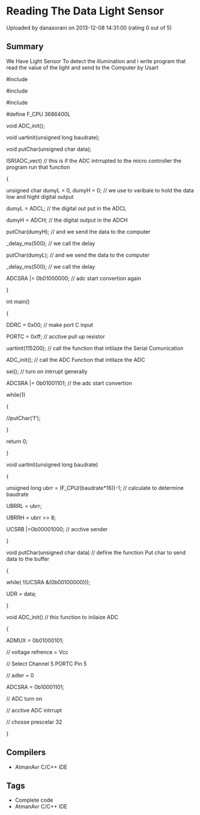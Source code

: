 # Reading The Data Light Sensor

Uploaded by danasorani on 2013-12-08 14:31:00 (rating 0 out of 5)

## Summary

We Have Light Sensor To detect the illumination and i write program that read the value of the light and send to the Computer by Usart 


#include   

#include   

#include   

#define F\_CPU 3686400L  

void ADC\_init();  

void uartinit(unsigned long baudrate);  

void putChar(unsigned char data);


ISR(ADC\_vect) // this is if the ADC intrrupted to the micro controller the program run that function  

{  

 unsigned char dumyL = 0, dumyH = 0; // we use to varibale to hold the data low and hight digital output  

 dumyL = ADCL; // the digital out put in the ADCL  

 dumyH = ADCH; // the digital output in the ADCH  

 putChar(dumyH); // and we send the data to the computer  

 \_delay\_ms(500); // we call the delay  

 putChar(dumyL); // and we send the data to the computer  

 \_delay\_ms(500); // we call the delay  

 ADCSRA |= 0b01000000; // adc start convertion again  

}


int main()  

{  

 DDRC = 0x00; // make port C input  

 PORTC = 0xff; // acctive pull up resistor  

 uartinit(115200); // call the function that intilaze the Serial Comunication  

 ADC\_init(); // call the ADC Function that intilaze the ADC  

 sei(); // turn on intrrupt generally  

 ADCSRA |= 0b01001101; // the adc start convertion  

 while(1)  

 {  

 //putChar('f');  

 }  

 return 0;


}  

void uartinit(unsigned long baudrate)  

{  

 unsigned long ubrr = (F\_CPU/(baudrate*16))-1; // calculate to determine baudrate  

 UBRRL = ubrr;  

 UBRRH = ubrr >> 8;  

 UCSRB |=0b00001000; // acctive sender 


}


void putChar(unsigned char data) // define the function Put char to send data to the buffer  

{  

 while( !(UCSRA &(0b00100000)));  

 UDR = data;  

}


void ADC\_init() // this function to inilaize ADC  

{  

 ADMUX = 0b01000101;  

 // voltage refrence = Vcc  

 // Select Channel 5 PORTC Pin 5  

 // adler = 0  

 ADCSRA = 0b10001101;


 // ADC turn on  

 // acctive ADC intrrupt  

 // chosse prescelar 32 


}

## Compilers

- AtmanAvr C/C++ IDE

## Tags

- Complete code
- AtmanAvr C/C++ IDE
